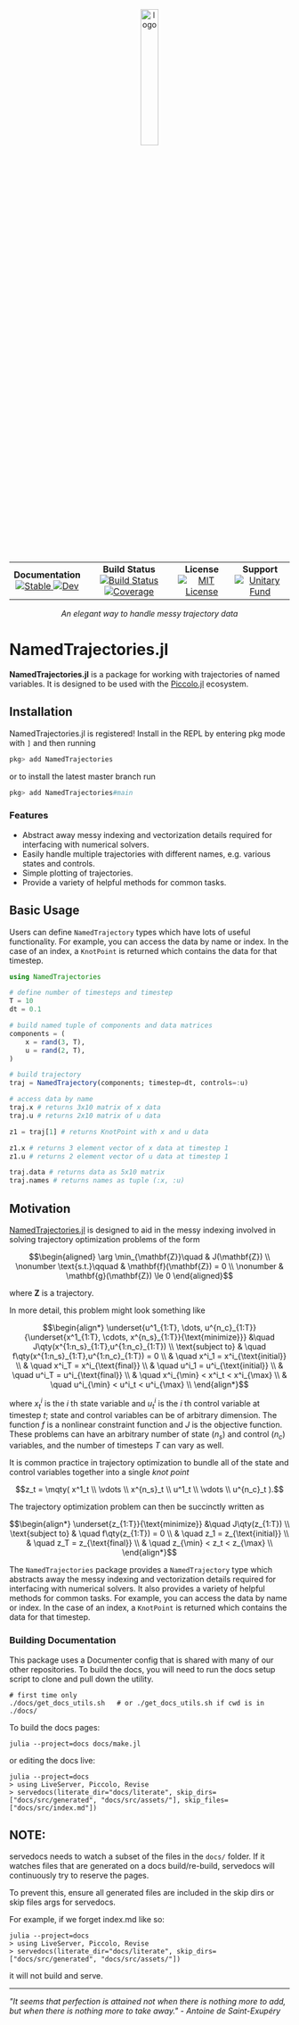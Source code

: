 <!--```@raw html-->
<div align="center">
  <a href="https://github.com/harmoniqs/Piccolo.jl">
    <img src="assets/logo.svg" alt="logo" width="25%"/>
  </a> 
</div>

<div align="center">
  <table>
    <tr>
      <td align="center">
        <b>Documentation</b>
        <br>
        <a href="https://docs.harmoniqs.co/NamedTrajectories/stable/">
          <img src="https://img.shields.io/badge/docs-stable-blue.svg" alt="Stable"/>
        </a>
        <a href="https://docs.harmoniqs.co/NamedTrajectories/dev/">
          <img src="https://img.shields.io/badge/docs-dev-blue.svg" alt="Dev"/>
        </a>
      </td>
      <td align="center">
        <b>Build Status</b>
        <br>
        <a href="https://github.com/harmoniqs/NamedTrajectories.jl/actions/workflows/CI.yml?query=branch%3Amain">
          <img src="https://github.com/harmoniqs/NamedTrajectories.jl/actions/workflows/CI.yml/badge.svg?branch=main" alt="Build Status"/>
        </a>
        <a href="https://codecov.io/gh/harmoniqs/NamedTrajectories.jl">
          <img src="https://codecov.io/gh/harmoniqs/NamedTrajectories.jl/branch/main/graph/badge.svg" alt="Coverage"/>
        </a>
      </td>
      <td align="center">
        <b>License</b>
        <br>
        <a href="https://opensource.org/licenses/MIT">
          <img src="https://img.shields.io/badge/License-MIT-yellow.svg" alt="MIT License"/>
        </a>
      </td>
      <td align="center">
        <b>Support</b>
        <br>
        <a href="https://unitary.fund">
          <img src="https://img.shields.io/badge/Supported%20By-Unitary%20Fund-FFFF00.svg" alt="Unitary Fund"/>
        </a>
      </td>
    </tr>
  </table>
</div>

<div align="center">
  <i>An elegant way to handle messy trajectory data</i>
  <br>
</div>
<!--```-->

# NamedTrajectories.jl

**NamedTrajectories.jl** is a package for working with trajectories of named variables. It is designed to be used with the [Piccolo.jl](https://github.com/harmoniqs/Piccolo.jl) ecosystem.

## Installation

NamedTrajectories.jl is registered! Install in the REPL by entering pkg mode with `]` and then running 

```julia
pkg> add NamedTrajectories
```

or to install the latest master branch run

```julia
pkg> add NamedTrajectories#main
```

### Features

- Abstract away messy indexing and vectorization details required for interfacing with numerical solvers.
- Easily handle multiple trajectories with different names, e.g. various states and controls.
- Simple plotting of trajectories.
- Provide a variety of helpful methods for common tasks.

## Basic Usage

Users can define `NamedTrajectory` types which have lots of useful functionality. For example, you can access the data by name or index.  In the case of an index, a `KnotPoint` is returned which contains the data for that timestep.

```julia
using NamedTrajectories

# define number of timesteps and timestep
T = 10
dt = 0.1

# build named tuple of components and data matrices
components = (
    x = rand(3, T),
    u = rand(2, T),
)

# build trajectory
traj = NamedTrajectory(components; timestep=dt, controls=:u)

# access data by name
traj.x # returns 3x10 matrix of x data
traj.u # returns 2x10 matrix of u data

z1 = traj[1] # returns KnotPoint with x and u data

z1.x # returns 3 element vector of x data at timestep 1
z1.u # returns 2 element vector of u data at timestep 1

traj.data # returns data as 5x10 matrix
traj.names # returns names as tuple (:x, :u)
```

## Motivation

[NamedTrajectories.jl](https://github.com/harmoniqs/NamedTrajectories.jl) is designed to aid in the messy indexing involved in solving trajectory optimization problems of the form
```math
\begin{aligned}
    \arg \min_{\mathbf{Z}}\quad & J(\mathbf{Z}) \\
    \nonumber \text{s.t.}\qquad & \mathbf{f}(\mathbf{Z}) = 0 \\
    \nonumber & \mathbf{g}(\mathbf{Z}) \le 0  
\end{aligned}
```
where $\mathbf{Z}$ is a trajectory.

In more detail, this problem might look something like
```math
\begin{align*}
\underset{u^1_{1:T}, \dots, u^{n_c}_{1:T}}{\underset{x^1_{1:T}, \cdots, x^{n_s}_{1:T}}{\text{minimize}}} &\quad J\qty(x^{1:n_s}_{1:T},u^{1:n_c}_{1:T}) \\
\text{subject to} & \quad f\qty(x^{1:n_s}_{1:T},u^{1:n_c}_{1:T}) = 0 \\
& \quad x^i_1 = x^i_{\text{initial}} \\
& \quad x^i_T = x^i_{\text{final}} \\
& \quad u^i_1 = u^i_{\text{initial}} \\
& \quad u^i_T = u^i_{\text{final}} \\
& \quad x^i_{\min} < x^i_t < x^i_{\max} \\
& \quad u^i_{\min} < u^i_t < u^i_{\max} \\
\end{align*}
```
where $x^i_t$ is the $i$ th state variable and $u^i_t$ is the $i$ th control variable at timestep $t$; state and control variables can be of arbitrary dimension. The function $f$ is a nonlinear constraint function and $J$ is the objective function. These problems can have an arbitrary number of state ($n_s$) and control ($n_c$) variables, and the number of timesteps $T$ can vary as well.  

It is common practice in trajectory optimization to bundle all of the state and control variables together into a single *knot point*

```math
z_t = \mqty(
    x^1_t \\
    \vdots \\
    x^{n_s}_t \\
    u^1_t \\
    \vdots \\
    u^{n_c}_t
).
```

The trajectory optimization problem can then be succinctly written as

```math
\begin{align*}
\underset{z_{1:T}}{\text{minimize}} &\quad J\qty(z_{1:T}) \\
\text{subject to} & \quad f\qty(z_{1:T}) = 0 \\
& \quad z_1 = z_{\text{initial}} \\
& \quad z_T = z_{\text{final}} \\
& \quad z_{\min} < z_t < z_{\max} \\
\end{align*}
```

The `NamedTrajectories` package provides a `NamedTrajectory` type which abstracts away the messy indexing and vectorization details required for interfacing with numerical solvers.  It also provides a variety of helpful methods for common tasks.  For example, you can access the data by name or index.  In the case of an index, a `KnotPoint` is returned which contains the data for that timestep.


### Building Documentation
This package uses a Documenter config that is shared with many of our other repositories. To build the docs, you will need to run the docs setup script to clone and pull down the utility. 
```
# first time only
./docs/get_docs_utils.sh   # or ./get_docs_utils.sh if cwd is in ./docs/
```

To build the docs pages:
```
julia --project=docs docs/make.jl
```

or editing the docs live:
```
julia --project=docs
> using LiveServer, Piccolo, Revise
> servedocs(literate_dir="docs/literate", skip_dirs=["docs/src/generated", "docs/src/assets/"], skip_files=["docs/src/index.md"])
```

## NOTE:
servedocs needs to watch a subset of the files in the `docs/` folder. If it watches files that are generated on a docs build/re-build, servedocs will continuously try to reserve the pages.

To prevent this, ensure all generated files are included in the skip dirs or skip files args for servedocs.

For example, if we forget index.md like so:
```
julia --project=docs
> using LiveServer, Piccolo, Revise
> servedocs(literate_dir="docs/literate", skip_dirs=["docs/src/generated", "docs/src/assets/"])
```
it will not build and serve.

-----

*"It seems that perfection is attained not when there is nothing more to add, but when there is nothing more to take away." - Antoine de Saint-Exupéry*